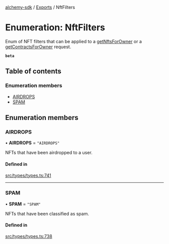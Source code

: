 [alchemy-sdk](../README.md) / [Exports](../modules.md) / NftFilters

# Enumeration: NftFilters

Enum of NFT filters that can be applied to a [getNftsForOwner](../classes/NftNamespace.md#getnftsforowner) or a
[getContractsForOwner](../classes/NftNamespace.md#getcontractsforowner) request.

**`beta`**

## Table of contents

### Enumeration members

- [AIRDROPS](NftFilters.md#airdrops)
- [SPAM](NftFilters.md#spam)

## Enumeration members

### AIRDROPS

• **AIRDROPS** = `"AIRDROPS"`

NFTs that have been airdropped to a user.

#### Defined in

[src/types/types.ts:741](https://github.com/alchemyplatform/alchemy-sdk-js/blob/4a7f568/src/types/types.ts#L741)

___

### SPAM

• **SPAM** = `"SPAM"`

NFTs that have been classified as spam.

#### Defined in

[src/types/types.ts:738](https://github.com/alchemyplatform/alchemy-sdk-js/blob/4a7f568/src/types/types.ts#L738)
